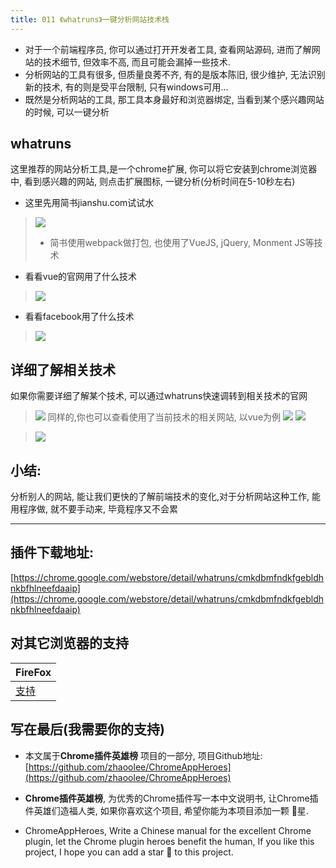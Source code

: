 ```yaml
---
title: 011 《whatruns》一键分析网站技术栈
---
```

- 对于一个前端程序员, 你可以通过打开开发者工具, 查看网站源码, 进而了解网站的技术细节, 但效率不高, 而且可能会漏掉一些技术.
- 分析网站的工具有很多, 但质量良莠不齐, 有的是版本陈旧, 很少维护, 无法识别新的技术, 有的则是受平台限制, 只有windows可用...
- 既然是分析网站的工具, 那工具本身最好和浏览器绑定, 当看到某个感兴趣网站的时候, 可以一键分析

## whatruns
这里推荐的网站分析工具,是一个chrome扩展, 你可以将它安装到chrome浏览器中, 看到感兴趣的网站, 则点击扩展图标, 一键分析(分析时间在5-10秒左右)

- 这里先用简书jianshu.com试试水

> ![](https://v2fy.com/asset/011_whatruns/129438a1f42348739f846d45321676c4.png)
> - 简书使用webpack做打包, 也使用了VueJS, jQuery, Monment JS等技术

- 看看vue的官网用了什么技术
> ![](https://v2fy.com/asset/011_whatruns/16635272913343f8937943aaeda13dfd.png)
- 看看facebook用了什么技术
> ![](https://v2fy.com/asset/011_whatruns/4f037040621341e8a282fe9ba762379e.png)

## 详细了解相关技术
如果你需要详细了解某个技术, 可以通过whatruns快速调转到相关技术的官网
> ![](https://v2fy.com/asset/011_whatruns/e5597c1ee3af41c0a52d67eb9ac417e2.png)
同样的,你也可以查看使用了当前技术的相关网站, 以vue为例
> ![](https://v2fy.com/asset/011_whatruns/2da4326622c444f785101f5d7380bb65.png)
> ![](https://v2fy.com/asset/011_whatruns/06aef35378524f74b8e0b3bad24b85f5.png)


> ![](https://v2fy.com/asset/011_whatruns/5b556edb9a82463789e5f95caf3c024d.png)


## 小结:


分析别人的网站, 能让我们更快的了解前端技术的变化,对于分析网站这种工作, 能用程序做, 就不要手动来, 毕竟程序又不会累


---

## 插件下载地址:

[https://chrome.google.com/webstore/detail/whatruns/cmkdbmfndkfgebldhnkbfhlneefdaaip](https://chrome.google.com/webstore/detail/whatruns/cmkdbmfndkfgebldhnkbfhlneefdaaip)

## 对其它浏览器的支持

| FireFox |
| --- |
| [支持](https://www.whatruns.com/downloads/) | 


## 写在最后(我需要你的支持)
- 本文属于**Chrome插件英雄榜** 项目的一部分, 项目Github地址: [https://github.com/zhaoolee/ChromeAppHeroes](https://github.com/zhaoolee/ChromeAppHeroes)

- **Chrome插件英雄榜**, 为优秀的Chrome插件写一本中文说明书, 让Chrome插件英雄们造福人类, 如果你喜欢这个项目, 希望你能为本项目添加一颗 🌟星.

- ChromeAppHeroes, Write a Chinese manual for the excellent Chrome plugin, let the Chrome plugin heroes benefit the human, If you like this project, I hope you can add a star 🌟 to this project.




